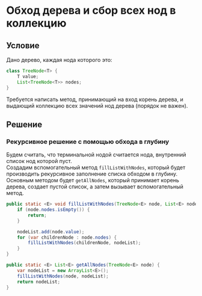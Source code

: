# Обход дерева и сбор всех нод в коллекцию

## Условие

Дано дерево, каждая нода которого это:

```java
class TreeNode<T> {
    T value;
    List<TreeNode<T>> nodes;
}
```

Требуется написать метод, принимающий на вход корень дерева, и выдающий коллекцию всех значений нод дерева (порядок не важен).

## Решение

### Рекурсивное решение с помощью обхода в глубину

Будем считать, что терминальной нодой считается нода, внутренний список нод которой пуст.\
Создадим вспомогательный метод `fillListWithNodes`, который будет производить рекурсивное заполнение списка обходом в глубину.\
Основным методом будет `getAllNodes`, который принимает корень дерева, создает пустой список, а затем вызывает вспомогательный метод.

```java
public static <E> void fillListWithNodes(TreeNode<E> node, List<E> nodeList) {
    if (node.nodes.isEmpty()) {
        return;
    }

    nodeList.add(node.value);
    for (var childrenNode : node.nodes) {
        fillListWithNodes(childrenNode, nodeList);
    }
}

public static <E> List<E> getAllNodes(TreeNode<E> node) {
    var nodeList = new ArrayList<E>();
    fillListWithNodes(node, nodeList);
    return nodeList;
}
```
